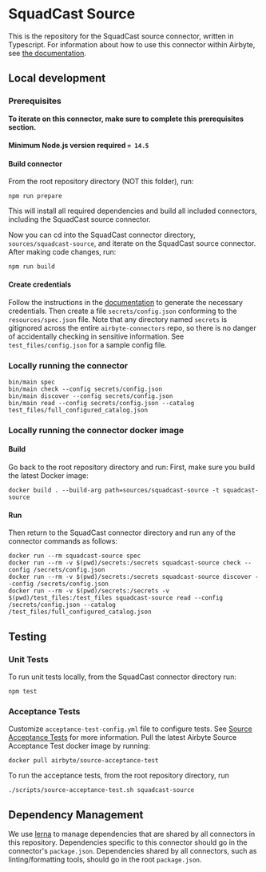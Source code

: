 # SquadCast Source

This is the repository for the SquadCast source connector, written in Typescript.
For information about how to use this connector within Airbyte, see [the
documentation](https://docs.airbyte.io/integrations/sources/squadcast).

## Local development

### Prerequisites

**To iterate on this connector, make sure to complete this prerequisites
section.**

#### Minimum Node.js version required `= 14.5`

#### Build connector

From the root repository directory (NOT this folder), run:

```
npm run prepare
```

This will install all required dependencies and build all included connectors,
including the SquadCast source connector.

Now you can cd into the SquadCast connector directory, `sources/squadcast-source`,
and iterate on the SquadCast source connector. After making code changes, run:

```
npm run build
```

#### Create credentials

Follow the instructions in the
[documentation](https://docs.airbyte.io/integrations/sources/squadcast) to
generate the necessary credentials. Then create a file `secrets/config.json`
conforming to the `resources/spec.json` file. Note that any directory named
`secrets` is gitignored across the entire `airbyte-connectors` repo, so there is
no danger of accidentally checking in sensitive information. See
`test_files/config.json` for a sample config file.

### Locally running the connector

```
bin/main spec
bin/main check --config secrets/config.json
bin/main discover --config secrets/config.json
bin/main read --config secrets/config.json --catalog test_files/full_configured_catalog.json
```

### Locally running the connector docker image

#### Build

Go back to the root repository directory and run:
First, make sure you build the latest Docker image:

```
docker build . --build-arg path=sources/squadcast-source -t squadcast-source
```

#### Run

Then return to the SquadCast connector directory and run any of the connector
commands as follows:

```
docker run --rm squadcast-source spec
docker run --rm -v $(pwd)/secrets:/secrets squadcast-source check --config /secrets/config.json
docker run --rm -v $(pwd)/secrets:/secrets squadcast-source discover --config /secrets/config.json
docker run --rm -v $(pwd)/secrets:/secrets -v $(pwd)/test_files:/test_files squadcast-source read --config /secrets/config.json --catalog /test_files/full_configured_catalog.json
```

## Testing

### Unit Tests

To run unit tests locally, from the SquadCast connector directory run:

```
npm test
```

### Acceptance Tests

Customize `acceptance-test-config.yml` file to configure tests. See [Source
Acceptance
Tests](https://docs.airbyte.io/connector-development/testing-connectors/source-acceptance-tests-reference)
for more information.
Pull the latest Airbyte Source Acceptance Test docker image by running:

```
docker pull airbyte/source-acceptance-test
```

To run the acceptance tests, from the root repository directory, run

```
./scripts/source-acceptance-test.sh squadcast-source
```

## Dependency Management

We use [lerna](https://lerna.js.org/) to manage dependencies that are shared by
all connectors in this repository. Dependencies specific to this connector
should go in the connector's `package.json`. Dependencies shared by all
connectors, such as linting/formatting tools, should go in the root
`package.json`.
